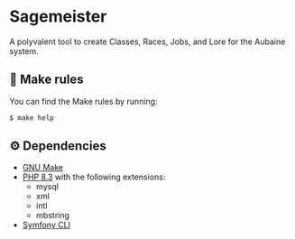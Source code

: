 # Sagemeister
A polyvalent tool to create Classes, Races, Jobs, and Lore for the Aubaine system.

## 🔨 Make rules
You can find the Make rules by running:
```bash
$ make help
```

## ⚙️ Dependencies
- [GNU Make](https://www.gnu.org/software/make/)
- [PHP 8.3](https://www.php.net/releases/8.3/en.php) with the following extensions:
    - mysql
    - xml
    - intl
    - mbstring
- [Symfony CLI](https://symfony.com/download)

